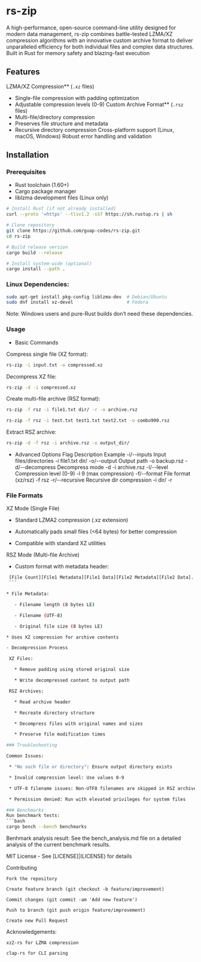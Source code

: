 # rs-zip

A high-performance, open-source command-line utility designed for modern data management, rs-zip combines battle-tested LZMA/XZ compression algorithms with an innovative custom archive format to deliver unparalleled efficiency for both individual files and complex data structures. Built in Rust for memory safety and blazing-fast execution


## Features

LZMA/XZ Compression** (`.xz` files)
  - Single-file compression with padding optimization
  - Adjustable compression levels (0-9)
Custom Archive Format** (`.rsz` files)
  - Multi-file/directory compression
  - Preserves file structure and metadata
  - Recursive directory compression
Cross-platform support (Linux, macOS, Windows)
Robust error handling and validation

## Installation

### Prerequisites
- Rust toolchain (1.60+)
- Cargo package manager
- liblzma development files (Linux only)

```bash
# Install Rust (if not already installed)
curl --proto '=https' --tlsv1.2 -sSf https://sh.rustup.rs | sh

# Clone repository
git clone https://github.com/guap-codes/rs-zip.git
cd rs-zip

# Build release version
cargo build --release

# Install system-wide (optional)
cargo install --path .
```

### Linux Dependencies:

```bash
sudo apt-get install pkg-config liblzma-dev  # Debian/Ubuntu
sudo dnf install xz-devel                    # Fedora
```
Note: Windows users and pure-Rust builds don’t need these dependencies.

### Usage
* Basic Commands

Compress single file (XZ format):
```bash
rs-zip -i input.txt -o compressed.xz
```
Decompress XZ file:
```bash
rs-zip -d -i compressed.xz
```
Create multi-file archive (RSZ format):
```bash
rs-zip -f rsz -i file1.txt dir/ -r -o archive.rsz

rs-zip -f rsz -i test.txt test1.txt test2.txt -o combo900.rsz

```
Extract RSZ archive:
```bash
rs-zip -d -f rsz -i archive.rsz -o output_dir/
```

* Advanced Options
Flag            Description               Example
-i/--inputs     Input files/directories   -i file1.txt dir/
-o/--output     Output path               -o backup.rsz
-d/--decompress Decompress mode           -d -i archive.rsz
-l/--level      Compression level (0-9)   -l 9 (max compression)
-f/--format     File format (xz/rsz)      -f rsz
-r/--recursive  Recursive dir compression -i dir/ -r

### File Formats
XZ Mode (Single File)

   * Standard LZMA2 compression (.xz extension)

   * Automatically pads small files (<64 bytes) for better compression

   * Compatible with standard XZ utilities

RSZ Mode (Multi-file Archive)

   * Custom format with metadata header:
   
   ```bash
    [File Count][File1 Metadata][File1 Data][File2 Metadata][File2 Data]...
    ```

   * File Metadata:

      - Filename length (8 bytes LE)

      - Filename (UTF-8)

      - Original file size (8 bytes LE)

   * Uses XZ compression for archive contents

- Decompression Process

    XZ Files:

      * Remove padding using stored original size

      * Write decompressed content to output path

    RSZ Archives:

      * Read archive header

      * Recreate directory structure

      * Decompress files with original names and sizes

      * Preserve file modification times

### Troubleshooting

Common Issues:

    * "No such file or directory": Ensure output directory exists

    * Invalid compression level: Use values 0-9

    * UTF-8 filename issues: Non-UTF8 filenames are skipped in RSZ archives

    * Permission denied: Run with elevated privileges for system files

### Benchmarks
Run benchmark tests:
```bash
cargo bench --bench benchmarks
```

Benhmark analysis result:
See the bench_analysis.md file on a detailed analysis of the current benchmark results.


MIT License - See [LICENSE]|(LICENSE) for details

Contributing

    Fork the repository

    Create feature branch (git checkout -b feature/improvement)

    Commit changes (git commit -am 'Add new feature')

    Push to branch (git push origin feature/improvement)

    Create new Pull Request

Acknowledgements:

    xz2-rs for LZMA compression

    clap-rs for CLI parsing